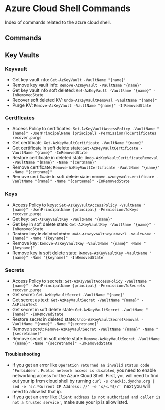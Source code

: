 # Azure Cloud Shell Commands

Index of commands related to the azure cloud shell.

## Commands


## Key Vaults

### Keyvault

- Get key vault info: `Get-AzKeyVault -VaultName "{name}"`
- Remove key vault info: `Remove-AzKeyVault -VaultName "{name}"`
- Get key vault info soft deleted: `Get-AzKeyVault -VaultName "{name}" -InRemovedState`
- Recover soft deleted KV: `Undo-AzKeyVaultRemoval -VaultName "{name}"`
- Purge KV: `Remove-AzKeyVault -VaultName "{name}" -InRemovedState`

### Certificates

- Access Policy to certificates: `Set-AzKeyVaultAccessPolicy -VaultName "{name}" -UserPrincipalName {principal} -PermissionsToCertificates recover,purge`
- Get certificate: `Get-AzKeyVaultCertificate -VaultName "{name}"`
- Get certificate in soft delete state: `Get-AzKeyVaultCertificate -VaultName "{name}" -InRemovedState`
- Restore certificate in deleted state: `Undo-AzKeyVaultCertificateRemoval -VaultName "{name}" -Name "{certname}"`
- Remove certificate: `Remove-AzKeyVaultCertificate -VaultName "{name}" -Name "{certname}"`
- Remove certificate in soft delete state: `Remove-AzKeyVaultCertificate -VaultName "{name}" -Name "{certname}" -InRemovedState`

### Keys

- Access Policy to keys: `Set-AzKeyVaultAccessPolicy -VaultName "{name}" -UserPrincipalName {principal} -PermissionsToKeys recover,purge`
- Get key: `Get-AzKeyVaultKey -VaultName "{name}"`
- Get key in soft delete state: `Get-AzKeyVaultKey -VaultName "{name}" -InRemovedState`
- Restore key in deleted state: `Undo-AzKeyVaultKeyRemoval -VaultName "{name}" -Name "{keyname]"`
- Remove key: `Remove-AzKeyVaultKey -VaultName "{name}" -Name "{keyname]"`
- Remove key in soft delete state: `Remove-AzKeyVaultKey -VaultName "{name}" -Name "{keyname]" -InRemovedState`

### Secrets

- Access Policy to secrets: `Set-AzKeyVaultAccessPolicy -VaultName "{name}" -UserPrincipalName {principal} -PermissionsToSecrets recover,purge`
- Get secret: `Get-AzKeyVaultSecret -VaultName "{name}"`
- Get secret as text: `Get-AzKeyVaultSecret -VaultName "{name}" -AsPlainText`
- Get secret in soft delete state: `Get-AzKeyVaultSecret -VaultName "{name}" -InRemovedState`
- Restore secret in deleted state: `Undo-AzKeyVaultSecretRemoval -VaultName "{name}" -Name "{secretname]"`
- Remove secret: `Remove-AzKeyVaultSecret -VaultName "{name}" -Name "{secretname]"`
- Remove secret in soft delete state: `Remove-AzKeyVaultSecret -VaultName "{name}" -Name "{secretname]" -InRemovedState`

#### Troubleshooting

- If you get an error like `Operation returned an invalid status code 'Forbidden'. Public network access is disabled`, you need to enable networking access for the Azure Cloud Shell. First, you will need to find out your ip from cloud shell by running `curl -s checkip.dyndns.org | sed -e 's/.*Current IP Address: //' -e 's/<.*$//'
` next you will need to allow list that ip.
- If you get an error like `Client address is not authorized and caller is not a trusted service'`, make sure your ip is allowlisted.
